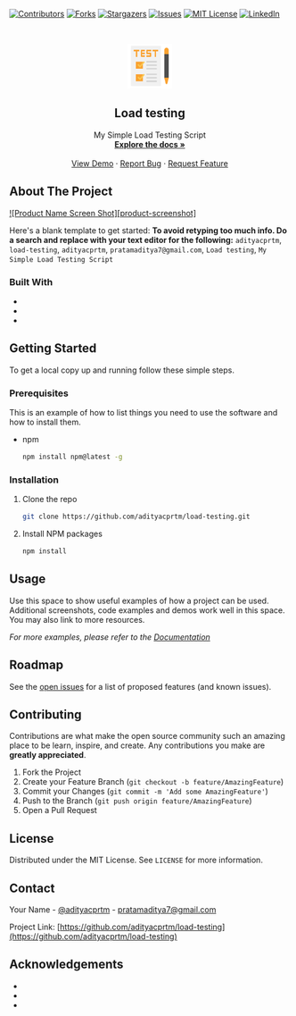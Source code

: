 <!--
*** Thanks for checking out the Best-README-Template. If you have a suggestion
*** that would make this better, please fork the repo and create a pull request
*** or simply open an issue with the tag "enhancement".
*** Thanks again! Now go create something AMAZING! :D
***
***
***
*** To avoid retyping too much info. Do a search and replace for the following:
*** github_username, repo_name, twitter_handle, email, project_title, project_description
-->

<!-- PROJECT SHIELDS -->
<!--
*** I'm using markdown "reference style" links for readability.
*** Reference links are enclosed in brackets [ ] instead of parentheses ( ).
*** See the bottom of this document for the declaration of the reference variables
*** for contributors-url, forks-url, etc. This is an optional, concise syntax you may use.
*** https://www.markdownguide.org/basic-syntax/#reference-style-links
-->

[![Contributors][contributors-shield]][contributors-url]
[![Forks][forks-shield]][forks-url]
[![Stargazers][stars-shield]][stars-url]
[![Issues][issues-shield]][issues-url]
[![MIT License][license-shield]][license-url]
[![LinkedIn][linkedin-shield]][linkedin-url]

<!-- PROJECT LOGO -->
<br />
<p align="center">
  <a href="https://github.com/adityacprtm/load-testing">
    <img src="images/logo.png" alt="Logo" width="80" height="80">
  </a>

  <h2 align="center">Load testing</h2>

  <p align="center">
    My Simple Load Testing Script
    <br />
    <a href="https://github.com/adityacprtm/load-testing"><strong>Explore the docs »</strong></a>
    <br />
    <br />
    <a href="https://github.com/adityacprtm/load-testing">View Demo</a>
    ·
    <a href="https://github.com/adityacprtm/load-testing/issues">Report Bug</a>
    ·
    <a href="https://github.com/adityacprtm/load-testing/issues">Request Feature</a>
  </p>
</p>

<!-- ABOUT THE PROJECT -->
## About The Project

[![Product Name Screen Shot][product-screenshot]](https://example.com)

Here's a blank template to get started:
**To avoid retyping too much info. Do a search and replace with your text editor for the following:**
`adityacprtm`, `load-testing`, `adityacprtm`, `pratamaditya7@gmail.com`, `Load testing`, `My Simple Load Testing Script`

### Built With

* []()
* []()
* []()

<!-- GETTING STARTED -->
## Getting Started

To get a local copy up and running follow these simple steps.

### Prerequisites

This is an example of how to list things you need to use the software and how to install them.

* npm

    ```sh
    npm install npm@latest -g
    ```

### Installation

1. Clone the repo

    ```sh
    git clone https://github.com/adityacprtm/load-testing.git
    ```

2. Install NPM packages

    ```sh
    npm install
    ```

<!-- USAGE EXAMPLES -->
## Usage

Use this space to show useful examples of how a project can be used. Additional screenshots, code examples and demos work well in this space. You may also link to more resources.

_For more examples, please refer to the [Documentation](https://example.com)_

<!-- ROADMAP -->
## Roadmap

See the [open issues](https://github.com/adityacprtm/load-testing/issues) for a list of proposed features (and known issues).

<!-- CONTRIBUTING -->
## Contributing

Contributions are what make the open source community such an amazing place to be learn, inspire, and create. Any contributions you make are **greatly appreciated**.

1. Fork the Project
2. Create your Feature Branch (`git checkout -b feature/AmazingFeature`)
3. Commit your Changes (`git commit -m 'Add some AmazingFeature'`)
4. Push to the Branch (`git push origin feature/AmazingFeature`)
5. Open a Pull Request

<!-- LICENSE -->
## License

Distributed under the MIT License. See `LICENSE` for more information.

<!-- CONTACT -->
## Contact

Your Name - [@adityacprtm](https://twitter.com/adityacprtm) - pratamaditya7@gmail.com

Project Link: [https://github.com/adityacprtm/load-testing](https://github.com/adityacprtm/load-testing)

<!-- ACKNOWLEDGEMENTS -->
## Acknowledgements

* []()
* []()
* []()

<!-- MARKDOWN LINKS & IMAGES -->
<!-- https://www.markdownguide.org/basic-syntax/#reference-style-links -->
[contributors-shield]: https://img.shields.io/github/contributors/adityacprtm/load-testing.svg?style=for-the-badge
[contributors-url]: https://github.com/adityacprtm/load-testing/graphs/contributors
[forks-shield]: https://img.shields.io/github/forks/adityacprtm/load-testing.svg?style=for-the-badge
[forks-url]: https://github.com/adityacprtm/load-testing/network/members
[stars-shield]: https://img.shields.io/github/stars/adityacprtm/load-testing.svg?style=for-the-badge
[stars-url]: https://github.com/adityacprtm/load-testing/stargazers
[issues-shield]: https://img.shields.io/github/issues/adityacprtm/load-testing.svg?style=for-the-badge
[issues-url]: https://github.com/adityacprtm/load-testing/issues
[license-shield]: https://img.shields.io/github/license/adityacprtm/load-testing.svg?style=for-the-badge
[license-url]: https://github.com/adityacprtm/load-testing/blob/master/LICENSE.txt
[linkedin-shield]: https://img.shields.io/badge/-LinkedIn-black.svg?style=for-the-badge&logo=linkedin&colorB=555
[linkedin-url]: https://linkedin.com/in/adityacprtm